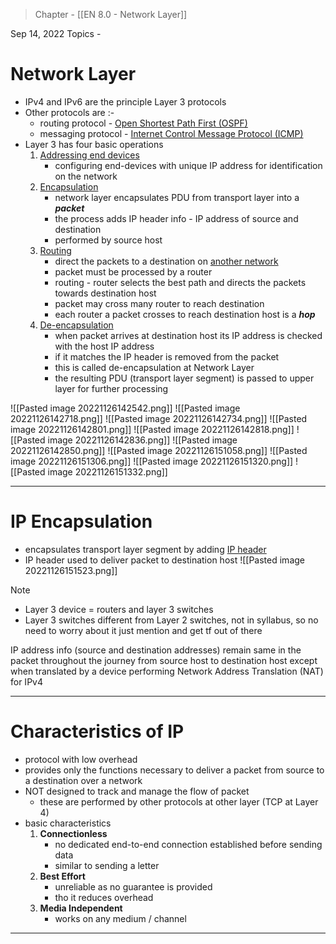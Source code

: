 >Chapter - [[EN 8.0 - Network Layer]]

Sep 14, 2022
Topics - 

# Network Layer
- IPv4 and IPv6 are the principle Layer 3 protocols
- Other protocols are :-
	- routing protocol - <u>Open Shortest Path First (OSPF)</u>
	- messaging protocol - <u>Internet Control Message Protocol (ICMP)</u>
- Layer 3 has four basic operations
	1. <u>Addressing end devices</u>
		- configuring end-devices with unique IP address for identification on the network
	2. <u>Encapsulation</u>
		- network layer encapsulates PDU from transport layer into a ***packet***
		- the process adds IP header info - IP address of source and destination
		- performed by source host
	3. <u>Routing</u>
		- direct the packets to a destination on <u>another network</u> 
		- packet must be processed by a router
		- routing - router selects the best path and directs the packets towards destination host
		- packet may cross many router to reach destination
		- each router a packet crosses to reach destination host is a ***hop***
	4. <u>De-encapsulation</u>
		- when packet arrives at destination host its IP address is checked with the host IP address
		- if it matches the IP header is removed from the packet
		- this is called de-encapsulation at Network Layer
		- the resulting PDU (transport layer segment) is passed to upper layer for further processing

![[Pasted image 20221126142542.png]]
![[Pasted image 20221126142718.png]]
![[Pasted image 20221126142734.png]]
![[Pasted image 20221126142801.png]]
![[Pasted image 20221126142818.png]]
![[Pasted image 20221126142836.png]]
![[Pasted image 20221126142850.png]]
![[Pasted image 20221126151058.png]]
![[Pasted image 20221126151306.png]]
![[Pasted image 20221126151320.png]]
![[Pasted image 20221126151332.png]]

---
# IP Encapsulation
- encapsulates transport layer segment by adding <u>IP header</u>
- IP header used to deliver packet to destination host
![[Pasted image 20221126151523.png]]

>[!NOTE]
>- Layer 3 device = routers and layer 3 switches
>- Layer 3 switches different from Layer 2 switches, not in syllabus, so no need to worry about it just mention and get tf out of there

IP address info (source and destination addresses) remain same in the packet throughout the journey from source host to destination host except when translated by a device performing Network Address Translation (NAT) for IPv4

--- 
# Characteristics of IP
- protocol with low overhead
- provides only the functions necessary to deliver a packet from source to a destination over a network
- NOT designed to track and manage the flow of packet
	- these are performed by other protocols at other layer (TCP at Layer 4)
- basic characteristics
	1. **Connectionless**
		- no dedicated end-to-end connection established before sending data
		- similar to sending a letter
	2. **Best Effort**
		- unreliable as no guarantee is provided
		- tho it reduces overhead
	3. **Media Independent**
		- works on any medium / channel

---
